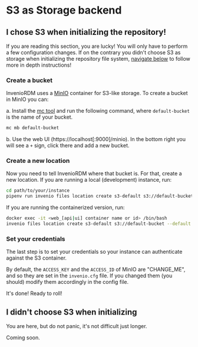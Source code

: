 # S3 as Storage backend

## I chose S3 when initializing the repository!

If you are reading this section, you are lucky! You will only have to perform a few configuration changes. If on the contrary you didn't choose S3 as storage when initializing the repository file system, [navigate below](#i-didnt-choose-s3-when-initializing) to follow more in depth instructions!

### Create a bucket

InvenioRDM uses a [MinIO](https://min.io/download) container for S3-like storage. To create a bucket in MinIO you can:

a. Install the [mc tool](https://docs.min.io/docs/minio-client-quickstart-guide.html) and run the following command, where `default-bucket` is the name of your bucket.

``` bash
mc mb default-bucket
```

b. Use the web UI (https://localhost[:9000]/minio). In the bottom right you will see a `+` sign, click there and add a new bucket.

### Create a new location

Now you need to tell InvenioRDM where that bucket is. For that, create a new location. If you are running a local (development) instance, run:

``` bash
cd path/to/your/instance
pipenv run invenio files location create s3-default s3://default-bucket --default
```

If you are running the containerized version, run:

``` bash
docker exec -it <web_[api|ui] container name or id> /bin/bash
invenio files location create s3-default s3://default-bucket --default
```

### Set your credentials

The last step is to set your credentials so your instance can authenticate against the S3 container.

By default, the `ACCESS_KEY` and the `ACCESS_ID` of MinIO are "CHANGE_ME", and so they are set in the `invenio.cfg` file. If you changed them (you should) modify them accordingly in the config file.

It's done! Ready to roll!

## I didn't choose S3 when initializing

You are here, but do not panic, it's not difficult just longer.

Coming soon.
